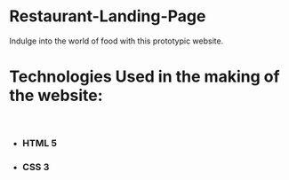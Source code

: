 # Restaurant-Landing-Page
Indulge into the world of food with this prototypic website.
<h1>Technologies Used in the making of the website:</h1>
<br/>
<ul>
<li><h3>HTML 5</h3></li>
<li><h3>CSS 3</h3></li>
  </ul>
